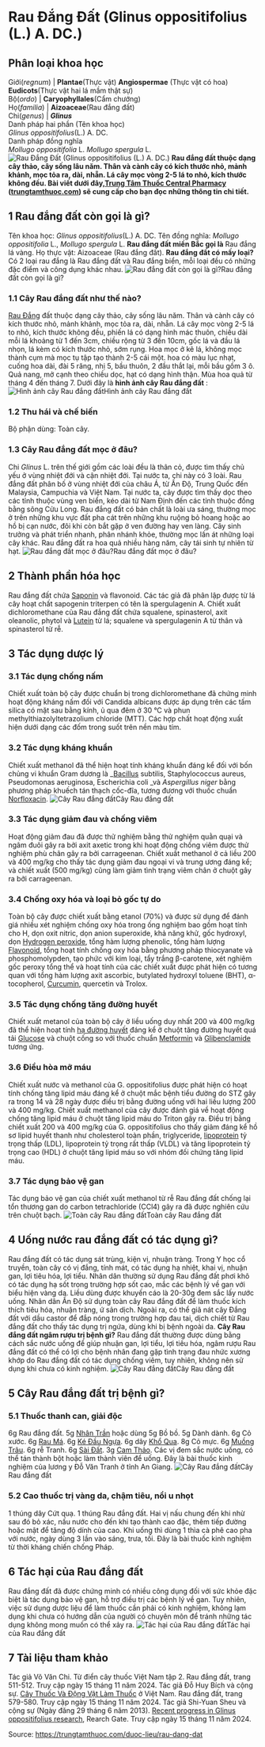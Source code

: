# Rau Đắng Đất (Glinus oppositifolius (L.) A. DC.)

Phân loại khoa học  
---  
Giới(_regnum_) |  **Plantae**(Thực vật) **Angiospermae** (Thực vật có hoa) **Eudicots**(Thực vật hai lá mầm thật sự)  
Bộ(_ordo_) | **Caryophyllales**(Cẩm chướng)  
Họ(_familia_) | **Aizoaceae**(Rau đắng đất)  
Chi(_genus_) | **_Glinus_**  
Danh pháp hai phần (Tên khoa học)  
_Glinus oppositifolius_(L.) A. DC.  
Danh pháp đồng nghĩa  
_Mollugo oppositifolia_ L. _Mollugo spergula_ L.  
![Rau Đắng Đất \(Glinus oppositifolius \(L.\) A. DC.\)](https://trungtamthuoc.com/images/others/rau-dang-dat-1512.jpg)
**Rau đắng đất thuộc dạng cây thảo, cây sống lâu năm. Thân và cành cây có kích thước nhỏ, mảnh khảnh, mọc tỏa ra, dài, nhẵn. Lá cây mọc vòng 2-5 lá to nhỏ, kích thước không đều. Bài viết dưới đây,[Trung Tâm Thuốc Central Pharmacy](https://trungtamthuoc.com/ "Trung Tâm Thuốc Central Pharmacy") ([trungtamthuoc.com](https://trungtamthuoc.com/ "trungtamthuoc.com")) sẽ cung cấp cho bạn đọc những thông tin chi tiết.**
##  1 Rau đắng đất còn gọi là gì?
Tên khoa học: _Glinus oppositifolius_(L.) A. DC.
Tên đồng nghĩa: _Mollugo oppositifolia_ L., _Mollugo spergula_ L.
**Rau đắng đất miền Bắc gọi là** Rau đắng lá vàng.
Họ thực vật: Aizoaceae (Rau đắng đất).
**Rau đắng đất có mấy loại?** Có 2 loại rau đắng là Rau đắng đất và Rau đắng biển, mỗi loại đều có những đặc điểm và công dụng khác nhau.
![Rau đắng đất còn gọi là gì?](https://trungtamthuoc.com/images/item/rau-dang-dat-0.jpg)Rau đắng đất còn gọi là gì?
### 1.1 Cây Rau đắng đất như thế nào?
[Rau Đắng](https://trungtamthuoc.com/duoc-lieu/bien-suc-28 "Rau Đắng") đất thuộc dạng cây thảo, cây sống lâu năm. Thân và cành cây có kích thước nhỏ, mảnh khảnh, mọc tỏa ra, dài, nhẵn.
Lá cây mọc vòng 2-5 lá to nhỏ, kích thước không đều, phiến lá có dạng hình mác thuôn, chiều dài mỗi lá khoảng từ 1 đến 3cm, chiều rộng từ 3 đến 10cm, gốc lá và đầu lá nhọn, lá kèm có kích thước nhỏ, sớm rụng.
Hoa mọc ở kẽ lá, không mọc thành cụm mà mọc tụ tập tạo thành 2-5 cái một. hoa có màu lục nhạt, cuống hoa dài, đài 5 răng, nhị 5, bầu thuôn, 2 đầu thắt lại, mỗi bầu gồm 3 ô.
Quả nang, mở cạnh theo chiều dọc, hạt có dạng hình thận.
Mùa hoa quả từ tháng 4 đến tháng 7.
Dưới đây là **hình ảnh cây Rau đắng đất** :
![Hình ảnh cây Rau đắng đất](https://trungtamthuoc.com/images/item/rau-dang-dat-1.jpg)Hình ảnh cây Rau đắng đất
### 1.2 Thu hái và chế biến
Bộ phận dùng: Toàn cây.
### 1.3 Cây Rau đắng đất mọc ở đâu?
Chi _Glinus_ L. trên thế giới gồm các loài đều là thân cỏ, được tìm thấy chủ yếu ở vùng nhiệt đới và cận nhiệt đới. Tại nước ta, chi này có 3 loài.
Rau đắng đất phân bố ở vùng nhiệt đới của châu Á, từ Ấn Độ, Trung Quốc đến Malaysia, Campuchia và Việt Nam.
Tại nước ta, cây được tìm thấy dọc theo các tỉnh thuộc vùng ven biển, kéo dài từ Nam Định đến các tỉnh thuộc đồng bằng sông Cửu Long. Rau đắng đất có bản chất là loài ưa sáng, thường mọc ở trên những khu vực đất pha cát trên những khu ruộng bỏ hoang hoặc ao hồ bị cạn nước, đôi khi còn bắt gặp ở ven đường hay ven làng. Cây sinh trưởng và phát triển nhanh, phân nhánh khỏe, thường mọc lấn át những loại cây khác. Rau đắng đất ra hoa quả nhiều hàng năm, cây tái sinh tự nhiên từ hạt.
![Rau đắng đất mọc ở đâu?](https://trungtamthuoc.com/images/item/rau-dang-dat-2.jpg)Rau đắng đất mọc ở đâu?
##  2 Thành phần hóa học
Rau đắng đất chứa [Saponin](https://trungtamthuoc.com/hoat-chat/saponin "Saponin") và flavonoid. Các tác giả đã phân lập được từ lá cây hoạt chất sapogenin triterpen có tên là spergulagenin A.
Chiết xuất dichloromethane của Rau đắng đất chứa squalene, spinasterol, axit oleanolic, phytol và [Lutein](https://trungtamthuoc.com/hoat-chat/lutein "Lutein") từ lá; squalene và spergulagenin A từ thân và spinasterol từ rễ.
##  3 Tác dụng dược lý
### 3.1 Tác dụng chống nấm
Chiết xuất toàn bộ cây được chuẩn bị trong dichloromethane đã chứng minh hoạt động kháng nấm đối với Candida albicans được áp dụng trên các tấm silica có mặt sau bằng kính, ủ qua đêm ở 30 °C và phun methylthiazolyltetrazolium chloride (MTT). Các hợp chất hoạt động xuất hiện dưới dạng các đốm trong suốt trên nền màu tím.
### 3.2 Tác dụng kháng khuẩn
Chiết xuất methanol đã thể hiện hoạt tính kháng khuẩn đáng kể đối với bốn chủng vi khuẩn Gram dương là _[Bacillus](https://trungtamthuoc.com/hoat-chat/bacillus "Bacillus") subtilis, Staphylococcus aureus, Pseudomonas aeruginosa, Escherichia coli _và _Aspergillus niger_ bằng phương pháp khuếch tán thạch cốc-đĩa, tương đương với thuốc chuẩn [Norfloxacin](https://trungtamthuoc.com/hoat-chat/norfloxacin "Norfloxacin").
![Cây Rau đắng đất](https://trungtamthuoc.com/images/item/rau-dang-dat-3.jpg)Cây Rau đắng đất
### 3.3 Tác dụng giảm đau và chống viêm
Hoạt động giảm đau đã được thử nghiệm bằng thử nghiệm quằn quại và ngâm đuôi gây ra bởi axit axetic trong khi hoạt động chống viêm được thử nghiệm phù chân gây ra bởi carrageenan. Chiết xuất methanol ở cả liều 200 và 400 mg/kg cho thấy tác dụng giảm đau ngoại vi và trung ương đáng kể; và chiết xuất (500 mg/kg) cũng làm giảm tình trạng viêm chân ở chuột gây ra bởi carrageenan.
### 3.4 Chống oxy hóa và loại bỏ gốc tự do
Toàn bộ cây được chiết xuất bằng etanol (70%) và được sử dụng để đánh giá nhiều xét nghiệm chống oxy hóa trong ống nghiệm bao gồm hoạt tính cho H, dọn oxit nitric, dọn anion superoxide, khả năng khử, gốc hydroxyl, dọn [Hydrogen peroxide](https://trungtamthuoc.com/hoat-chat/hydrogen-peroxide "Hydrogen peroxide"), tổng hàm lượng phenolic, tổng hàm lượng [Flavonoid](https://trungtamthuoc.com/hoat-chat/flavonoid "Flavonoid"), tổng hoạt tính chống oxy hóa bằng phương pháp thiocyanate và phosphomolypden, tạo phức với kim loại, tẩy trắng β-carotene, xét nghiệm gốc peroxy tổng thể và hoạt tính của các chiết xuất được phát hiện có tương quan với tổng hàm lượng axit ascorbic, butylated hydroxyl toluene (BHT), α-tocopherol, [Curcumin](https://trungtamthuoc.com/hoat-chat/curcumin "Curcumin"), quercetin và Trolox.
### 3.5 Tác dụng chống tăng đường huyết
Chiết xuất metanol của toàn bộ cây ở liều uống duy nhất 200 và 400 mg/kg đã thể hiện hoạt tính [hạ đường huyết](https://trungtamthuoc.com/bai-viet/ha-glucose-mau "hạ đường huyết") đáng kể ở chuột tăng đường huyết quá tải [Glucose](https://trungtamthuoc.com/hoat-chat/glucose "Glucose") và chuột cống so với thuốc chuẩn [Metformin](https://trungtamthuoc.com/hoat-chat/metformin "Metformin") và [Glibenclamide](https://trungtamthuoc.com/hoat-chat/glibenclamide "Glibenclamide") tương ứng.
### 3.6 Điều hòa mỡ máu
Chiết xuất nước và methanol của G. oppositifolius được phát hiện có hoạt tính chống tăng lipid máu đáng kể ở chuột mắc bệnh tiểu đường do STZ gây ra trong 14 và 28 ngày được điều trị bằng đường uống với hai liều lượng 200 và 400 mg/kg. Chiết xuất methanol của cây được đánh giá về hoạt động chống tăng lipid máu ở chuột tăng lipid máu do Triton gây ra. Điều trị bằng chiết xuất 200 và 400 mg/kg của G. oppositifolius cho thấy giảm đáng kể hồ sơ lipid huyết thanh như cholesterol toàn phần, triglyceride, [lipoprotein](https://trungtamthuoc.com/bai-viet/cau-tao-va-phan-loai-liporotein "lipoprotein") tỷ trọng thấp (LDL), lipoprotein tỷ trọng rất thấp (VLDL) và tăng lipoprotein tỷ trọng cao (HDL) ở chuột tăng lipid máu so với nhóm đối chứng tăng lipid máu.
### 3.7 Tác dụng bảo vệ gan
Tác dụng bảo vệ gan của chiết xuất methanol từ rễ Rau đắng đất chống lại tổn thương gan do carbon tetrachloride (CCl4) gây ra đã được nghiên cứu trên chuột bạch.
![Toàn cây Rau đắng đất](https://trungtamthuoc.com/images/item/rau-dang-dat-4.jpg)Toàn cây Rau đắng đất
##  4 Uống nước rau đắng đất có tác dụng gì?
Rau đắng đất có tác dụng sát trùng, kiện vị, nhuận tràng. Trong Y học cổ truyền, toàn cây có vị đắng, tính mát, có tác dụng hạ nhiệt, khai vị, nhuận gan, lợi tiêu hóa, lợi tiểu.
Nhân dân thường sử dụng Rau đắng đất phơi khô có tác dụng hạ sốt trong trường hợp sốt cao, mắc các bệnh lý về gan với biểu hiện vàng da. Liều dùng được khuyến cáo là 20-30g đem sắc lấy nước uống.
Nhân dân Ấn Độ sử dụng toàn cây Rau đắng đất để làm thuốc kích thích tiêu hóa, nhuận tràng, ứ sản dịch. Ngoài ra, có thể giã nát cây Đắng đất với dầu castor để đắp nóng trong trường hợp đau tai, dịch chiết từ Rau đắng đất cho thấy tác dụng trị ngứa, dùng khi bị bệnh ngoài da.
**Cây Rau đắng đất ngâm rượu trị bệnh gì?** Rau đắng đất thường được dùng bằng cách sắc nước uống để giúp nhuận gan, lợi tiểu, lợi tiêu hóa, ngâm rượu Rau đắng đất có thể có lợi cho bệnh nhân đang gặp tình trạng đau nhức xương khớp do Rau đắng đất có tác dụng chống viêm, tuy nhiên, không nên sử dụng khi chưa có kinh nghiệm.
![Cây Rau đắng đất](https://trungtamthuoc.com/images/item/rau-dang-dat-5.jpg)Cây Rau đắng đất
##  5 Cây Rau đắng đất trị bệnh gì?
### 5.1 Thuốc thanh can, giải độc
6g Rau đắng đất.
5g [Nhân Trần](https://trungtamthuoc.com/hoat-chat/nhan-tran "Nhân Trần") hoặc dùng 5g Bồ bồ.
5g Dành dành.
6g Cỏ xước.
6g [Rau Má](https://trungtamthuoc.com/hoat-chat/rau-ma "Rau Má").
6g [Ké Đầu Ngựa](https://trungtamthuoc.com/hoat-chat/ke-dau-ngua "Ké Đầu Ngựa").
6g dây [Khổ Qua](https://trungtamthuoc.com/hoat-chat/kho-qua "Khổ Qua").
8g Cỏ mực.
6g [Muồng Trâu](https://trungtamthuoc.com/hoat-chat/muong-trau "Muồng Trâu").
6g rễ Tranh.
6g [Sài Đất](https://trungtamthuoc.com/hoat-chat/sai-dat "Sài Đất").
3g [Cam Thảo](https://trungtamthuoc.com/duoc-lieu/cam-thao-32 "Cam Thảo").
Các vị đem sắc nước uống, có thể tán thành bột hoặc làm thành viên để uống.
Đây là bài thuốc kinh nghiệm của lương y Đỗ Văn Tranh ở tỉnh An Giang.
![Cây Rau đắng đất](https://trungtamthuoc.com/images/item/rau-dang-dat-6.jpg)Cây Rau đắng đất
### 5.2 Cao thuốc trị vàng da, chậm tiêu, nổi u nhọt
1 thúng dây Cứt quạ.
1 thúng Rau đắng đất.
Hai vị nấu chung đến khi nhừ sau đó bỏ xác, nấu nước cho đến khi tạo thành cao đặc, thêm tiếp đường hoặc mật để tăng độ dính của cao.
Khi uống thì dùng 1 thìa cà phê cao pha với nước, ngày dùng 3 lần vào sáng, trưa, tối.
Đây là bài thuốc kinh nghiệm từ thời kháng chiến chống Pháp.
##  6 Tác hại của Rau đắng đất
Rau đắng đất đã được chứng minh có nhiều công dụng đối với sức khỏe đặc biệt là tác dụng bảo vệ gan, hỗ trợ điều trị các bệnh lý về gan. Tuy nhiên, việc sử dụng dược liệu để làm thuốc cần phải có kinh nghiệm, không lạm dụng khi chưa có hướng dẫn của người có chuyên môn để tránh những tác dụng không mong muốn có thể xảy ra.
![Tác hại của Rau đắng đất](https://trungtamthuoc.com/images/item/rau-dang-dat-7.jpg)Tác hại của Rau đắng đất
##  7 Tài liệu tham khảo
Tác giả Võ Văn Chi. Từ điển cây thuốc Việt Nam tập 2. Rau đắng đất, trang 511-512. Truy cập ngày 15 tháng 11 năm 2024.
Tác giả Đỗ Huy Bích và cộng sự. [Cây Thuốc Và Động Vật Làm Thuốc](https://trungtamthuoc.com/bai-viet/doc-online-va-tai-mien-phi-pdf-sach-cay-thuoc-va-dong-vat-lam-thuoc-o-viet-nam "Cây Thuốc Và Động Vật Làm Thuốc") ở Việt Nam. Rau đắng đất, trang 579-580. Truy cập ngày 15 tháng 11 năm 2024.
Tác giả Shi-Yuan Sheu và cộng sự (Ngày đăng 29 tháng 6 năm 2013). [Recent progress in Glinus oppositifolius research](https://www.researchgate.net/publication/260716969_Recent_progress_in_Glinus_oppositifolius_research), Rearch Gate. Truy cập ngày 15 tháng 11 năm 2024.


Source: https://trungtamthuoc.com/duoc-lieu/rau-dang-dat